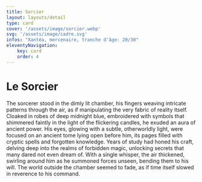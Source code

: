 ```yaml
---
title: Sorcier
layout: layouts/detail
type: card
cover: '/assets/image/sorcier.webp'
svg: '/assets/image/cadre.svg'
infos: "Xantéa, mercenaire, tranche d'âge: 20/30"
eleventyNavigation:
    key: card
    order: 4
---
```


# Le Sorcier

The sorcerer stood in the dimly lit chamber, his fingers weaving intricate patterns through the air, as if manipulating the very fabric of reality itself. 
Cloaked in robes of deep midnight blue, embroidered with symbols that shimmered faintly in the light of the flickering candles, he exuded an aura of ancient power. His eyes, glowing with a subtle, otherworldly light, 
were focused on an ancient tome lying open before him, its pages filled with cryptic spells and forgotten knowledge.
Years of study had honed his craft, delving deep into the realms of forbidden magic, unlocking secrets that many dared not even dream of. With a single whisper, 
the air thickened, swirling around him as he summoned forces unseen, bending them to his will. The world outside the chamber seemed to fade, as if time itself slowed in reverence to his command. 

